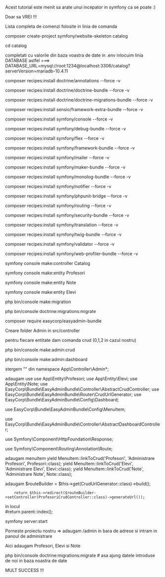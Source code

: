 Acest tutorial este menit sa arate unui incepator in symfony ca se poate :)

Doar sa VREI !!!

Lista completa de comenzi folosite in linia de comanda

composer create-project symfony/website-skeleton catalog

cd catalog

completati cu valorile din baza voastra de date
in .env inlocuim linia DATABASE astfel  ===>   DATABASE_URL=mysql://root:1234@localhost:3306/catalog?serverVersion=mariadb-10.4.11

composer recipes:install doctrine/annotations --force -v

composer recipes:install doctrine/doctrine-bundle --force -v

composer recipes:install doctrine/doctrine-migrations-bundle --force -v

composer recipes:install sensio/framework-extra-bundle --force -v

composer recipes:install symfony/console --force -v

composer recipes:install symfony/debug-bundle --force -v

composer recipes:install symfony/flex --force -v

composer recipes:install symfony/framework-bundle --force -v

composer recipes:install symfony/mailer --force -v

composer recipes:install symfony/maker-bundle --force -v

composer recipes:install symfony/monolog-bundle --force -v

composer recipes:install symfony/notifier --force -v

composer recipes:install symfony/phpunit-bridge --force -v

composer recipes:install symfony/routing --force -v

composer recipes:install symfony/security-bundle --force -v

composer recipes:install symfony/translation --force -v

composer recipes:install symfony/twig-bundle --force -v

composer recipes:install symfony/validator --force -v

composer recipes:install symfony/web-profiler-bundle --force -v


symfony console make:controller Catalog

symfony console make:entity Profesori

symfony console make:entity Note

symfony console make:entity Elevi

php bin/console make:migration

php bin/console doctrine:migrations:migrate

composer require easycorp/easyadmin-bundle

Creare folder Admin in src/controller

pentru fiecare entitate dam comanda crud (0,1,2 in cazul nostru)

php bin/console make:admin:crud

php bin/console make:admin:dashboard

stergem "\" din namespace App\Controller\Admin*;

adaugam use
	  use App\Entity\Profesori;
  	use App\Entity\Elevi;
  	use App\Entity\Note;
  	use EasyCorp\Bundle\EasyAdminBundle\Controller\AbstractCrudController;
  	use EasyCorp\Bundle\EasyAdminBundle\Router\CrudUrlGenerator;
use EasyCorp\Bundle\EasyAdminBundle\Config\Dashboard;

use EasyCorp\Bundle\EasyAdminBundle\Config\MenuItem;

use EasyCorp\Bundle\EasyAdminBundle\Controller\AbstractDashboardController;

use Symfony\Component\HttpFoundation\Response;

use Symfony\Component\Routing\Annotation\Route;

adaugam menuItem
      	yield MenuItem::linkToCrud('Profesori', 'Administrare Profesori', Profesori::class);
        yield MenuItem::linkToCrud('Elevi', 'Administrare Elevi', Elevi::class);
        yield MenuItem::linkToCrud('Note', 'Administrare Note', Note::class);

adaugam 
	      $routeBuilder = $this->get(CrudUrlGenerator::class)->build();
              
        return $this->redirect($routeBuilder->setController(ProfesoriCrudController::class)->generateUrl());
        
in locul  
      #return parent::index();

symfony server:start

Porneste proiectu nostru => adaugam /admin in bara de adrese si intram in panoul de administrare

Aici adaugam Profesori, Elevi si Note

php bin/console doctrine:migrations:migrate # asa ajung datele introduse de noi in baza noastra de date

MULT SUCCESS !!!

